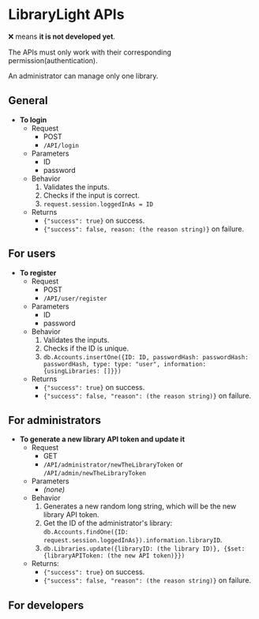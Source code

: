# LibraryLight APIs

:x: means **it is not developed yet**.

The APIs must only work with their corresponding permission(authentication).

An administrator can manage only one library.


## General

  - **To login**
    - Request
      - POST
      - `/API/login`
    - Parameters
      - ID
      - password
    - Behavior
      1. Validates the inputs.
      2. Checks if the input is correct.
      3. `request.session.loggedInAs = ID`
    - Returns
      - `{"success": true}` on success.
      - `{"success": false, reason: (the reason string)}` on failure.

## For users

  - **To register**
    - Request
      - POST
      - `/API/user/register`
    - Parameters
      - ID
      - password
    - Behavior
      1. Validates the inputs.
      2. Checks if the ID is unique.
      3. `db.Accounts.insertOne({ID: ID, passwordHash: passwordHash: passwordHash, type: type: "user", information: {usingLibraries: []}})`
    - Returns
      - `{"success": true}` on success.
      - `{"success": false, "reason": (the reason string)}` on failure.

## For administrators

  - **To generate a new library API token and update it**
    - Request
      - GET
      - `/API/administrator/newTheLibraryToken` or `/API/admin/newTheLibraryToken`
    - Parameters
      - _(none)_
    - Behavior
      1. Generates a new random long string, which will be the new library API token.
      2. Get the ID of the administrator's library: `db.Accounts.findOne({ID: request.session.loggedInAs}).information.libraryID`.
      3. `db.Libraries.update({libraryID: (the library ID)}, {$set: {libraryAPIToken: (the new API token)}})`
    - Returns:
      - `{"success": true}` on success.
      - `{"success": false, "reason": (the reason string)}` on failure.


## For developers
